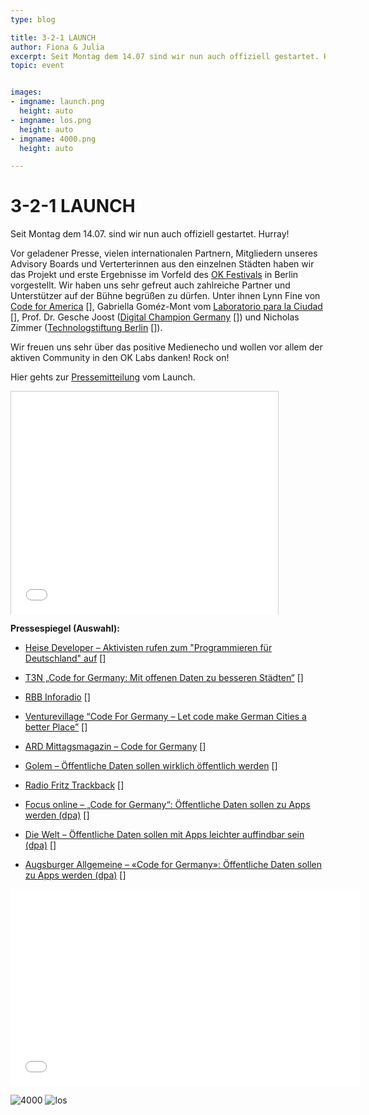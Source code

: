 ```yaml
---
type: blog

title: 3-2-1 LAUNCH
author: Fiona & Julia
excerpt: Seit Montag dem 14.07 sind wir nun auch offiziell gestartet. Hurray! Vor geladener Presse, vielen internationalen Partnern, Mitgliedern unseres Advisory Boards und Verterterinnen aus den einzelnen Städten haben wir das Projekt und erste Ergebnisse im Vorfeld des OK Festivals in Berlin vorgestellt.
topic: event


images:
- imgname: launch.png
  height: auto
- imgname: los.png
  height: auto
- imgname: 4000.png
  height: auto

---
```


# 3-2-1 LAUNCH

Seit Montag dem 14.07. sind wir nun auch offiziell gestartet. Hurray!

Vor geladener Presse, vielen internationalen Partnern, Mitgliedern unseres Advisory Boards und Verterterinnen aus den einzelnen Städten haben wir das Projekt und erste Ergebnisse im Vorfeld des [OK Festivals] in Berlin vorgestellt. Wir haben uns sehr gefreut auch zahlreiche Partner und Unterstützer auf der Bühne begrüßen zu dürfen. Unter ihnen Lynn Fine von [Code for America] [], Gabriella Goméz-Mont vom [Laboratorio para la Ciudad] [], Prof. Dr. Gesche Joost ([Digital Champion Germany] []) und Nicholas Zimmer ([Technologstiftung Berlin] []).

Wir freuen uns sehr über das positive Medienecho und wollen vor allem der aktiven Community in den OK Labs danken! Rock on!


Hier gehts zur [Pressemitteilung][] vom Launch.


<iframe src="//www.slideshare.net/slideshow/embed_code/37232983" width="427" height="356" align="center" style="border:1px solid #CCC; border-width:1px 1px 0; max-width: 100%;"> </iframe>




**Pressespiegel (Auswahl):**

* [Heise Developer – Aktivisten rufen zum "Programmieren für Deutschland" auf] []

* [T3N „Code for Germany: Mit offenen Daten zu besseren Städten“] []

* [RBB Inforadio] []

* [Venturevillage “Code For Germany – Let code make German Cities a better Place”] []

* [ARD Mittagsmagazin – Code for Germany] []

* [Golem – Öffentliche Daten sollen wirklich öffentlich werden] []

* [Radio Fritz Trackback] []

* [Focus online – „Code for Germany“: Öffentliche Daten sollen zu Apps werden (dpa)] []

* [Die Welt – Öffentliche Daten sollen mit Apps leichter auffindbar sein (dpa)] []

* [Augsburger Allgemeine – «Code for Germany»: Öffentliche Daten sollen zu Apps werden (dpa)] []

<iframe width="560" height="315" src="//www.youtube.com/embed/xWWOTP33gTg?rel=0" frameborder="0" allowfullscreen></iframe>

![4000](/blog/4000.png)
![los](/blog/los.png)


[Pressemitteilung]: http://us5.campaign-archive2.com/?u=929f1e07936386d34833e20d1&id=c6b9c30dd9&e=[UNIQID]
[Heise Developer – Aktivisten rufen zum "Programmieren für Deutschland" auf]: http://www.heise.de/developer/meldung/Aktivisten-rufen-zum-Programmieren-fuer-Deutschland-auf-2260561.html
[T3N „Code for Germany: Mit offenen Daten zu besseren Städten“]: http://t3n.de/news/code-germany-open-data-civic-tech-557030/
[RBB Inforadio]: http://www.inforadio.de/programm/schema/sendungen/netzfischeer/201407/code-for-germany.html
[Venturevillage “Code For Germany – Let code make German Cities a better Place”]: http://venturevillage.eu/code-for-germany-let-code-make-german-cities-a-better-place
[ARD Mittagsmagazin – Code for Germany]: http://www.ardmediathek.de/tv/Mittagsmagazin/Code-for-Germany/Das-Erste/Video?documentId=22418702&bcastId=314636
[Code for America]: http://codeforamerica.org/
[Laboratorio para la Ciudad]: http://labplc.mx/
[Digital Champion Germany]: http://ec.europa.eu/digital-agenda/en/digital-champions
[Technologstiftung Berlin]: http://www.tsb-berlin.de/
[OK Festivals]: http://2014.okfestival.org/
[Golem – Öffentliche Daten sollen wirklich öffentlich werden]: http://www.golem.de/news/projekt-code-for-germany-oeffentliche-daten-sollen-wirklich-oeffentlich-werden-1407-108018.html
[Radio Fritz Trackback]: http://trackback.fritz.de/2014/07/19/trb-388-twitterausstieg-bundesedit-wm-rueckblick-code-for-germany-mareicares/
[Focus online – „Code for Germany“: Öffentliche Daten sollen zu Apps werden (dpa)]: http://www.focus.de/digital/computer/internet-code-for-germany-oeffentliche-daten-sollen-zu-apps-werden_id_4006291.html
[Die Welt – Öffentliche Daten sollen mit Apps leichter auffindbar sein (dpa)]: http://www.welt.de/print/die_welt/wirtschaft/article130415045/Oeffentliche-Daten-sollen-mit-Apps-leichter-auffindbar-sein.html
[Augsburger Allgemeine – «Code for Germany»: Öffentliche Daten sollen zu Apps werden (dpa)]: http://www.augsburger-allgemeine.de/digital/Code-for-Germany-Oeffentliche-Daten-sollen-zu-Apps-werden-id30715002.html
